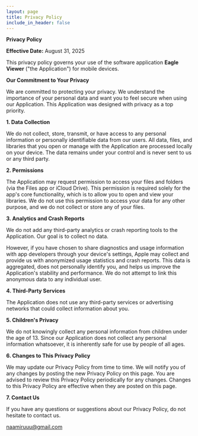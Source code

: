 ```yaml
---
layout: page
title: Privacy Policy
include_in_header: false
---
```


**Privacy Policy**

**Effective Date:** August 31, 2025

This privacy policy governs your use of the software application **Eagle Viewer** ("the Application") for mobile devices.

**Our Commitment to Your Privacy**

We are committed to protecting your privacy. We understand the importance of your personal data and want you to feel secure when using our Application. This Application was designed with privacy as a top priority.

**1. Data Collection**

We do not collect, store, transmit, or have access to any personal information or personally identifiable data from our users. All data, files, and libraries that you open or manage with the Application are processed locally on your device. The data remains under your control and is never sent to us or any third party.

**2. Permissions**

The Application may request permission to access your files and folders (via the Files app or iCloud Drive). This permission is required solely for the app's core functionality, which is to allow you to open and view your libraries. We do not use this permission to access your data for any other purpose, and we do not collect or store any of your files.

**3. Analytics and Crash Reports**

We do not add any third-party analytics or crash reporting tools to the Application. Our goal is to collect no data.

However, if you have chosen to share diagnostics and usage information with app developers through your device's settings, Apple may collect and provide us with anonymized usage statistics and crash reports. This data is aggregated, does not personally identify you, and helps us improve the Application's stability and performance. We do not attempt to link this anonymous data to any individual user.

**4. Third-Party Services**

The Application does not use any third-party services or advertising networks that could collect information about you.

**5. Children's Privacy**

We do not knowingly collect any personal information from children under the age of 13. Since our Application does not collect any personal information whatsoever, it is inherently safe for use by people of all ages.

**6. Changes to This Privacy Policy**

We may update our Privacy Policy from time to time. We will notify you of any changes by posting the new Privacy Policy on this page. You are advised to review this Privacy Policy periodically for any changes. Changes to this Privacy Policy are effective when they are posted on this page.

**7. Contact Us**

If you have any questions or suggestions about our Privacy Policy, do not hesitate to contact us.

naamiruuu@gmail.com
